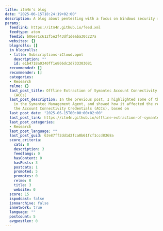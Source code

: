 ```yaml
---
title: itm4n's blog
date: "2025-06-15T18:24:19+02:00"
description: A blog about pentesting with a focus on Windows security research.
params:
  feedlink: https://itm4n.github.io/feed.xml
  feedtype: atom
  feedid: b06e71c612f5e2f43df1deaba30c227a
  websites: {}
  blogrolls: []
  in_blogrolls:
  - title: Subscriptions-iCloud.opml
    description: ""
    id: e1b4718a0340ff1e866dc2d733303081
  recommended: []
  recommender: []
  categories:
  - Research
  relme: {}
  last_post_title: Offline Extraction of Symantec Account Connectivity Credentials
    (ACCs)
  last_post_description: In the previous post, I highlighted some of the changes made
    in the Symantec Management Agent, and showed how it affected the retrieval of
    the Account Connectivity Credentials (ACCs), based on
  last_post_date: "2025-06-15T00:00:00+02:00"
  last_post_link: https://itm4n.github.io/offline-extraction-of-symantec-account-connectivity-credentials/
  last_post_categories:
  - Research
  last_post_language: ""
  last_post_guid: 63e87ff2dd1d2fca8b61fcf1ccd8368a
  score_criteria:
    cats: 0
    description: 3
    feedlangs: 0
    hasContent: 0
    hasPosts: 3
    postcats: 1
    promoted: 5
    promotes: 0
    relme: 0
    title: 3
    website: 0
  score: 15
  ispodcast: false
  isnoarchive: false
  innetwork: true
  language: ""
  postcount: 5
  avgpostlen: 0
---
```


